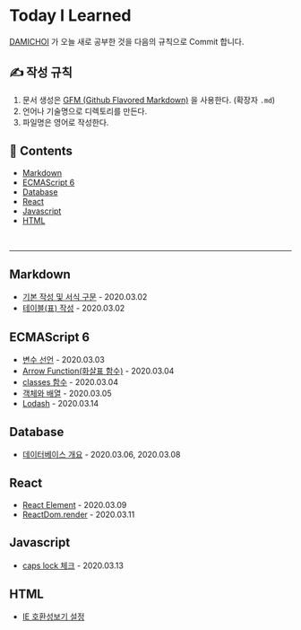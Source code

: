 # Today I Learned
[DAMICHOI](https://github.com/DAMICHOI) 가 오늘 새로 공부한 것을 다음의 규칙으로 Commit 합니다.

## &#9997; 작성 규칙
1. 문서 생성은 [GFM (Github Flavored Markdown)](https://help.github.com/articles/github-flavored-markdown/) 을 사용한다. (확장자 `.md`)
2. 언어나 기술명으로 디렉토리를 만든다.
3. 파일명은 영어로 작성한다.

## &#128194; Contents
- [Markdown](#Markdown)
- [ECMAScript 6](#ECMAScript-6)
- [Database](#Database)
- [React](#React)
- [Javascript](#Javascript)
- [HTML](#HTML)

<br/>

---

## Markdown
- [기본 작성 및 서식 구문](/DM/Markdown/basic-writing-and-formatting-syntax.md) - 2020.03.02
- [테이블\(표\) 작성](/DM/Markdown/organizing-information-with-tables.md) - 2020.03.02

## ECMAScript 6
- [변수 선언](/DM/ECMAScript6/variable-declaration.md) - 2020.03.03
- [Arrow Function(화살표 함수)](/DM/ECMAScript6/arrow-function.md) - 2020.03.04
- [classes 함수](/DM/ECCMAScripts/classes.md) - 2020.03.04
- [객체와 배열](/DM/ECMAScript6/object-and-array.md) - 2020.03.05
- [Lodash](/DM/ECMAScript6/lodash.md) - 2020.03.14

## Database
- [데이터베이스 개요](/DM/Database/database-overview.md) - 2020.03.06, 2020.03.08

## React
- [React Element](/DM/React/react-create-element.md) - 2020.03.09
- [ReactDom.render](/DM/React/reactdom-render.md) - 2020.03.11

## Javascript
- [caps lock 체크](/DM/Javascript/caps-lock-check.md) - 2020.03.13

## HTML
- [IE 호환성보기 설정](/DM/HTML/compatibility-view-settings.md)